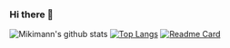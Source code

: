 ### Hi there 👋

<!--
**Mikimann/Mikimann** is a ✨ _special_ ✨ repository because its `README.md` (this file) appears on your GitHub profile.

Here are some ideas to get you started:

- 🔭 I’m currently working on ...
- 🌱 I’m currently learning ...
- 👯 I’m looking to collaborate on ...
- 🤔 I’m looking for help with ...
- 💬 Ask me about ...
- 📫 How to reach me: ...
- 😄 Pronouns: ...
- ⚡ Fun fact: ...
-->

![Mikimann's github stats](https://github-readme-stats.vercel.app/api?username=Mikimann&theme=radical)
[![Top Langs](https://github-readme-stats.vercel.app/api/top-langs/?username=Mikimann)](https://github.com/anuraghazra/github-readme-stats)
[![Readme Card](https://github-readme-stats.vercel.app/api/pin/?username=Mikimann&repo=wiki-api)](https://github.com/anuraghazra/github-readme-stats)










